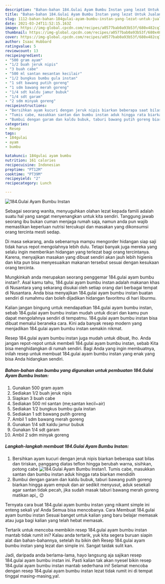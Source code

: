 ```yaml
---
description: "Bahan-bahan 184.Gulai Ayam Bumbu Instan yang lezat Untuk Jualan"
title: "Bahan-bahan 184.Gulai Ayam Bumbu Instan yang lezat Untuk Jualan"
slug: 1112-bahan-bahan-184gulai-ayam-bumbu-instan-yang-lezat-untuk-jualan
date: 2021-03-24T11:52:15.163Z
image: https://img-global.cpcdn.com/recipes/a0577bab0a93b53f/680x482cq70/184gulai-ayam-bumbu-instan-foto-resep-utama.jpg
thumbnail: https://img-global.cpcdn.com/recipes/a0577bab0a93b53f/680x482cq70/184gulai-ayam-bumbu-instan-foto-resep-utama.jpg
cover: https://img-global.cpcdn.com/recipes/a0577bab0a93b53f/680x482cq70/184gulai-ayam-bumbu-instan-foto-resep-utama.jpg
author: Isaac Hubbard
ratingvalue: 5
reviewcount: 13
recipeingredient:
- "500 gram ayam"
- "1/2 buah jeruk nipis"
- "3 buah cabe"
- "500 ml santan mesantan kecilair"
- "1/2 bungkus bumbu gula instan"
- "1 sdt bawang putih goreng"
- "1 sdm bawang merah goreng"
- "1/4 sdt kaldu jamur bubuk"
- "1/4 sdt garam"
- "2 sdm minyak goreng"
recipeinstructions:
- "Bersihkan ayam kucuri dengan jeruk nipis biarkan beberapa saat bilas dan tiriskan, panggang diatas teflon hingga berubah warna, sisihkan, potong cabe"
- "Tumis cabe, masukkan santan dan bumbu instan aduk hingga rata biarkan mendidih"
- "Bumbui dengan garam dan kaldu bubuk, taburi bawang putih goreng biarkan hingga ayam empuk dan air sedikit menyusut, aduk sesekali agar santan tidak pecah, jika sudah masak taburi bawang merah goreng matikan api,, 😉"
categories:
- Resep
tags:
- 184gulai
- ayam
- bumbu

katakunci: 184gulai ayam bumbu 
nutrition: 161 calories
recipecuisine: Indonesian
preptime: "PT12M"
cooktime: "PT39M"
recipeyield: "2"
recipecategory: Lunch

---
```



![184.Gulai Ayam Bumbu Instan](https://img-global.cpcdn.com/recipes/a0577bab0a93b53f/680x482cq70/184gulai-ayam-bumbu-instan-foto-resep-utama.jpg)

Sebagai seorang wanita, menyuguhkan olahan lezat kepada famili adalah suatu hal yang sangat menyenangkan untuk kita sendiri. Tanggung jawab seorang ibu bukan cuman menjaga rumah saja, namun anda pun wajib memastikan keperluan nutrisi tercukupi dan masakan yang dikonsumsi orang tercinta mesti sedap.

Di masa  sekarang, anda sebenarnya mampu mengorder hidangan siap saji tidak harus repot mengolahnya lebih dulu. Tetapi banyak juga mereka yang selalu ingin memberikan hidangan yang terlezat bagi orang tercintanya. Karena, menyajikan masakan yang dibuat sendiri akan jauh lebih higienis dan kita pun bisa menyesuaikan makanan tersebut sesuai dengan kesukaan orang tercinta. 



Mungkinkah anda merupakan seorang penggemar 184.gulai ayam bumbu instan?. Asal kamu tahu, 184.gulai ayam bumbu instan adalah makanan khas di Nusantara yang sekarang disukai oleh setiap orang dari berbagai tempat di Nusantara. Anda bisa menyajikan 184.gulai ayam bumbu instan buatan sendiri di rumahmu dan boleh dijadikan hidangan favoritmu di hari liburmu.

Kalian jangan bingung untuk mendapatkan 184.gulai ayam bumbu instan, sebab 184.gulai ayam bumbu instan mudah untuk dicari dan kamu pun dapat mengolahnya sendiri di tempatmu. 184.gulai ayam bumbu instan bisa dibuat memalui beraneka cara. Kini ada banyak resep modern yang menjadikan 184.gulai ayam bumbu instan semakin nikmat.

Resep 184.gulai ayam bumbu instan juga mudah untuk dibuat, lho. Anda jangan repot-repot untuk membeli 184.gulai ayam bumbu instan, sebab Kita bisa menghidangkan di rumah sendiri. Bagi Anda yang ingin membuatnya, inilah resep untuk membuat 184.gulai ayam bumbu instan yang enak yang bisa Anda hidangkan sendiri.

<!--inarticleads1-->

##### Bahan-bahan dan bumbu yang digunakan untuk pembuatan 184.Gulai Ayam Bumbu Instan:

1. Gunakan 500 gram ayam
1. Sediakan 1/2 buah jeruk nipis
1. Siapkan 3 buah cabe
1. Sediakan 500 ml santan (me;santan kecil+air)
1. Sediakan 1/2 bungkus bumbu gula instan
1. Sediakan 1 sdt bawang putih goreng
1. Ambil 1 sdm bawang merah goreng
1. Gunakan 1/4 sdt kaldu jamur bubuk
1. Gunakan 1/4 sdt garam
1. Ambil 2 sdm minyak goreng




<!--inarticleads2-->

##### Langkah-langkah membuat 184.Gulai Ayam Bumbu Instan:

1. Bersihkan ayam kucuri dengan jeruk nipis biarkan beberapa saat bilas dan tiriskan, panggang diatas teflon hingga berubah warna, sisihkan, potong cabe
<img src="https://img-global.cpcdn.com/steps/6118dd04c24e953c/160x128cq70/184gulai-ayam-bumbu-instan-langkah-memasak-1-foto.jpg" alt="184.Gulai Ayam Bumbu Instan">1. Tumis cabe, masukkan santan dan bumbu instan aduk hingga rata biarkan mendidih
1. Bumbui dengan garam dan kaldu bubuk, taburi bawang putih goreng biarkan hingga ayam empuk dan air sedikit menyusut, aduk sesekali agar santan tidak pecah, jika sudah masak taburi bawang merah goreng matikan api,, 😉




Ternyata cara buat 184.gulai ayam bumbu instan yang nikamt simple ini enteng sekali ya! Anda Semua bisa mencobanya. Cara Membuat 184.gulai ayam bumbu instan Sesuai banget untuk kalian yang baru belajar memasak atau juga bagi kalian yang telah hebat memasak.

Tertarik untuk mencoba membikin resep 184.gulai ayam bumbu instan mantab tidak rumit ini? Kalau anda tertarik, yuk kita segera buruan siapin alat dan bahan-bahannya, setelah itu bikin deh Resep 184.gulai ayam bumbu instan yang lezat dan simple ini. Sangat taidak sulit kan. 

Jadi, daripada anda berlama-lama, hayo langsung aja sajikan resep 184.gulai ayam bumbu instan ini. Pasti kalian tak akan nyesel bikin resep 184.gulai ayam bumbu instan mantab sederhana ini! Selamat mencoba dengan resep 184.gulai ayam bumbu instan lezat tidak rumit ini di tempat tinggal masing-masing,ya!.

